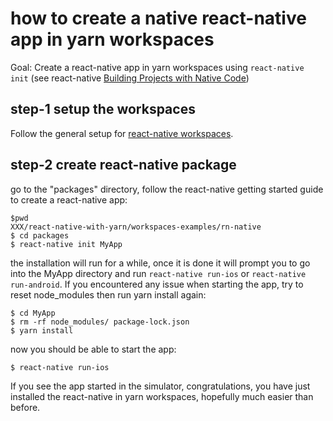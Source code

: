 # how to create a native react-native app in yarn workspaces

Goal: Create a react-native app in yarn workspaces using `react-native init` (see react-native [Building Projects with Native Code](https://facebook.github.io/react-native/docs/getting-started.html))

## step-1 setup the workspaces
Follow the general setup for [react-native workspaces](../README.md). 

## step-2 create react-native package
go to the "packages" directory, follow the react-native getting started guide to create a react-native app:
```
$pwd
XXX/react-native-with-yarn/workspaces-examples/rn-native
$ cd packages
$ react-native init MyApp
```
the installation will run for a while, once it is done it will prompt you to go into the MyApp directory and run `react-native run-ios` or `react-native run-android`. If you encountered any issue when starting the app, try to reset node_modules then run yarn install again:
```
$ cd MyApp
$ rm -rf node_modules/ package-lock.json 
$ yarn install
```
now you should be able to start the app:
```
$ react-native run-ios
```
If you see the app started in the simulator, congratulations, you have just installed the react-native in yarn workspaces, hopefully much easier than before.  


